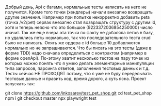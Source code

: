 Добрый день, Api с багами, нормальные тесты написать на него не получится.
Кроме того точки (хендлеры) начали внезапно возвращать другие значения.
Например при попытке некорректно добавить peta (точка /v2/pet) сервак внезапно стал возвращать
структуру с другим id, хотя и теперь неясно что это большое (9223372036854250000) число значит.
Так же еще вчера эта точка по факту не добаляла петов в базу, но удалялись петы нормально,
так что последовательного теста crud было не написать. Опять же ордера с id больше 10 добавляются нормально но не запрашиваются.
Что бы писать на это тесты (даже в форме TDD) надо сначала определиться с контрактом (например в форме openApi).
По-этому хватит несколько тестов на пару точек из которых можно понять что я умею делать 
элементарные манипуляции типа запросов, парсинга ответов, заполнения тестовых данных и т.д.
Тесты сейчас НЕ ПРОХОДЯТ потому, что я уже не буду переделывать тестовые данные и править код,
время дорого, а суть ясна. Проект запускать так:

git clone https://github.com/inkosarev/test_pet_shop.git
cd test_pet_shop
npm i
git checkout master
npx playwright test
